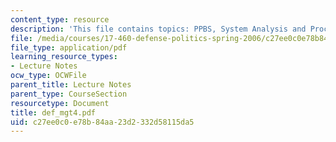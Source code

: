 ```yaml
---
content_type: resource
description: 'This file contains topics: PPBS, System Analysis and Procurement reform.'
file: /media/courses/17-460-defense-politics-spring-2006/c27ee0c0e78b84aa23d2332d58115da5_def_mgt4.pdf
file_type: application/pdf
learning_resource_types:
- Lecture Notes
ocw_type: OCWFile
parent_title: Lecture Notes
parent_type: CourseSection
resourcetype: Document
title: def_mgt4.pdf
uid: c27ee0c0-e78b-84aa-23d2-332d58115da5
---
```

